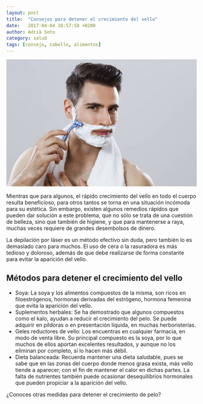 ```yaml
---
layout: post
title:  "Consejos para detener el crecimiento del vello"
date:   2017-04-04 10:57:58 +0200
author: Adrià Soto
category: salud
tags: [consejo, cabello, alimentos]
---
```

![Crecimiento del cabello](/assets/crecimiento-del-cabello.jpg)

Mientras que para algunos, el rápido crecimiento del vello en todo el cuerpo 
resulta beneficioso, para otros tantos se torna en una situación incómoda para 
su estética. Sin embargo, existen algunos remedios rápidos que pueden dar solución 
a este problema, que no sólo se trata de una cuestión de belleza, sino que también 
de higiene, y que para mantenerse a raya, muchas veces requiere de grandes desembolsos 
de dinero.

<!--excerpt-->

La depilación por láser es un método efectivo sin duda, pero también lo es demasiado caro 
para muchos. El uso de cera o la rasuradora es más tedioso y doloroso, además de que debe 
realizarse de forma constante para evitar la aparición del vello.

## Métodos para detener el crecimiento del vello

* Soya: La soya y los alimentos compuestos de la misma, son ricos en filoestrógenos, hormonas 
derivadas del estrógeno, hormona femenina que evita la aparición del vello.
* Suplementos herbales: Se ha demostrado que algunos compuestos como el kalo, ayudan a reducir 
el crecimiento del pelo. Se puede adquirir en píldoras o en presentación líquida, en muchas 
herboristerías.
*  Geles reductores de vello: Los encuentras en cualquier farmacia, en modo de venta libre. 
Su principal compuesto es la soya, por lo que muchos de ellos aportan excelentes resultados, 
y aunque no los eliminan por completo, sí lo hacen más débil.
* Dieta balanceada: Recuerda mantener una dieta saludable, pues se sabe que en las zonas del 
cuerpo donde menos grasa exista, más vello tiende a aparecer, con el fin de mantener el calor 
en dichas partes. La falta de nutrientes también puede ocasionar desequilibrios hormonales que 
pueden propiciar a la aparición del vello.

¿Conoces otras medidas para detener el crecimiento de pelo?
